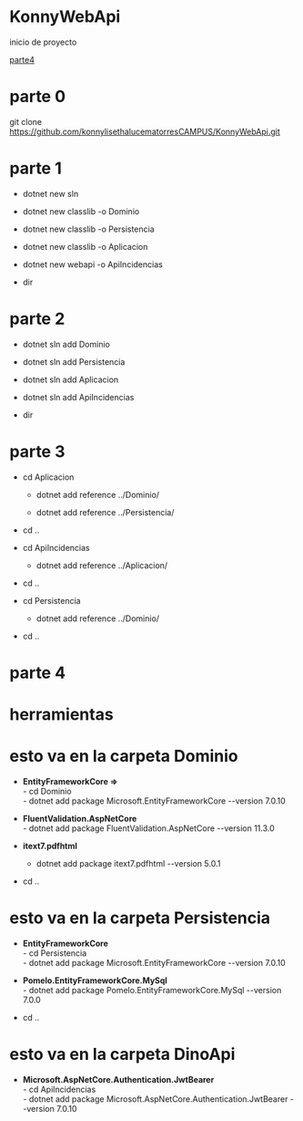 # KonnyWebApi
inicio de proyecto

[parte4](#parte-4)



# parte 0

git clone https://github.com/konnylisethalucematorresCAMPUS/KonnyWebApi.git

# parte 1

   - dotnet new sln   

   - dotnet new classlib -o Dominio  

   - dotnet new classlib -o Persistencia  

   - dotnet new classlib -o Aplicacion  

   - dotnet new webapi -o ApiIncidencias  

   - dir  

# parte 2

    
   - dotnet sln add Dominio  

   - dotnet sln add Persistencia 

   - dotnet sln add Aplicacion 

   - dotnet sln add ApiIncidencias  

   - dir  

# parte 3

   - cd Aplicacion  

	   - dotnet add reference ../Dominio/  

	   - dotnet add reference ../Persistencia/  

   - cd ..  

   - cd ApiIncidencias  
   
	   - dotnet add reference ../Aplicacion/  

   - cd ..  

   - cd Persistencia  

	   - dotnet add reference ../Dominio/  

   - cd ..   
# parte 4


# herramientas 

# esto va en la carpeta Dominio

   - **EntityFrameworkCore =>**  
    - cd Dominio  
    - dotnet add package Microsoft.EntityFrameworkCore --version 7.0.10  

   - **FluentValidation.AspNetCore**  
    - dotnet add package FluentValidation.AspNetCore --version 11.3.0  

   - **itext7.pdfhtml**  
     - dotnet add package itext7.pdfhtml --version 5.0.1   

   - cd ..  

# esto va en la carpeta Persistencia  

   - **EntityFrameworkCore**  
    - cd Persistencia  
    - dotnet add package Microsoft.EntityFrameworkCore --version 7.0.10   

   - **Pomelo.EntityFrameworkCore.MySql**  
    - dotnet add package Pomelo.EntityFrameworkCore.MySql --version 7.0.0  

   - cd ..  

# esto va en la carpeta DinoApi  

   - **Microsoft.AspNetCore.Authentication.JwtBearer**  
    - cd ApiIncidencias  
    - dotnet add package Microsoft.AspNetCore.Authentication.JwtBearer --version 7.0.10  


